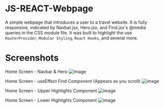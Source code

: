 # JS-REACT-Webpage

A simple webpage that introduces a user to a travel website. It is fully responsive, indicated by Navbar.jsx, Hero.jsx, and Find.jsx's @media queries in the CSS module file. It was built to highlight the use `RouterProvider`, `Modular Styling`, `React Hooks`, and several more.

# Screenshots

Home Screen - Navbar & Hero
![image](https://github.com/Auwate/js-react-webpage/assets/111798627/0ae05021-cd7f-414a-95e9-b7b8335c4f0f)

Home Screen - useEffect Find Component (Appears as you scroll)
![image](https://github.com/Auwate/js-react-webpage/assets/111798627/c9d07c3e-103f-4372-8525-e2e511f3f111)

Home Screen - Upper Highlights Component
![image](https://github.com/Auwate/js-react-webpage/assets/111798627/b85d4f81-ab3f-4c24-bb86-c799948698df)

Home Screen - Lower Highlights Component
![image](https://github.com/Auwate/js-react-webpage/assets/111798627/9f22c4f5-efc4-4d29-ac34-397e623d1733)
